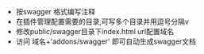 - 按swagger 格式编写注释
- 在插件管理配置需要的目录,可写多个目录并用逗号分隔v
- 修改public/swagger目录下index.html  url配置域名 
- 访问 域名+'addons/swagger' 即可自动生成swagger文档